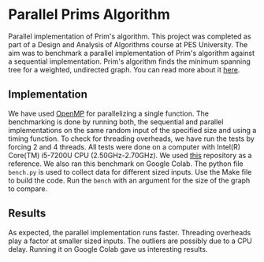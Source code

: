 # Parallel Prims Algorithm

Parallel implementation of Prim's algorithm. This project was completed as part of a Design and Analysis of Algorithms course at PES University. The aim was to benchmark a parallel implementation of Prim's algorithm against a sequential implementation. Prim's algorithm finds the minimum spanning tree for a weighted, undirected graph. You can read more about it [here](https://en.wikipedia.org/wiki/Prim%27s_algorithm).

## Implementation

We have used [OpenMP](https://www.openmp.org/) for parallelizing a single function. The benchmarking is done by running both, the sequential and parallel implementations on the same random input of the specified size and using a timing function. To check for threading overheads, we have run the tests by forcing 2 and 4 threads. All tests were done on a computer with Intel(R) Core(TM) i5-7200U CPU (2.50GHz-2.70GHz). We used [this](https://github.com/Parth-31/Parallel-Prims-Algorithm-using-OpenMP) repository as a reference.
We also ran this benchmark on Google Colab.
The python file `bench.py` is used to collect data for different sized inputs. Use the Make file to build the code. Run the `bench` with an argument for the size of the graph to compare.

## Results

As expected, the parallel implementation runs faster. Threading overheads play a factor at smaller sized inputs. The outliers are possibly due to a CPU delay. Running it on Google Colab gave us interesting results.
